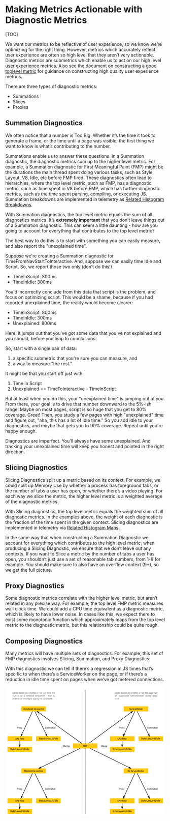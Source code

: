 # Making Metrics Actionable with Diagnostic Metrics

[TOC]

We want our metrics to be reflective of user experience, so we know we’re optimizing for the right thing. However, metrics which accurately reflect user experience are often so high level that they aren’t very actionable. Diagnostic metrics are submetrics which enable us to act on our high level user experience metrics. Also see the document on constructing a [good toplevel metric](good_toplevel_metrics.md) for guidance on constructing high quality user experience metrics.

There are three types of diagnostic metrics:

* Summations
* Slices
* Proxies

## Summation Diagnostics

We often notice that a number is Too Big. Whether it’s the time it took to generate a frame, or the time until a page was visible, the first thing we want to know is what’s contributing to the number.

Summations enable us to answer these questions. In a Summation diagnostic, the diagnostic metrics sum up to the higher level metric. For example, a Summation diagnostic for First Meaningful Paint (FMP) might be the durations the main thread spent doing various tasks, such as Style, Layout, V8, Idle, etc before FMP fired. These diagnostics often lead to hierarchies, where the top level metric, such as FMP, has a diagnostic metric, such as time spent in V8 before FMP, which has further diagnostic metrics, such as the time spent parsing, compiling, or executing JS. Summation breakdowns are implemented in telemetry as [Related Histogram Breakdowns](https://cs.chromium.org/chromium/src/third_party/catapult/tracing/tracing/value/diagnostics/related_histogram_breakdown.html?q=RelatedHistogramBreakdown&sq=package:chromium&l=18).

With Summation diagnostics, the top level metric equals the sum of all diagnostics metrics. It’s **extremely important** that you don’t leave things out of a Summation diagnostic. This can seem a little daunting - how are you going to account for everything that contributes to the top level metric?

The best way to do this is to start with something you can easily measure, and also report the "unexplained time".

Suppose we're creating a Summation diagnostic for TimeFromNavStartToInteractive. And, suppose we can easily time Idle and Script. So, we report those two only (don’t do this!)

* TimeInScript: 800ms
* TimeInIdle: 300ms

You'd incorrectly conclude from this data that script is the problem, and focus on optimizing script. This would be a shame, because if you had reported unexplained time, the reality would become clearer:

* TimeInScript: 800ms
* TimeInIdle: 300ms
* Unexplained: 800ms

Here, it jumps out that you've got some data that you've not explained and you should, before you leap to conclusions.

So, start with a single pair of data:

1. a specific submetric that you're sure you can measure, and
2. a way to measure "the rest."

It might be that you start off just with:

1. Time in Script
2. Unexplained == TimeToInteractive - TimeInScript

But at least when you do this, your "unexplained time" is jumping out at you. From there, your goal is to drive that number downward to the 5%-ish range. Maybe on most pages, script is so huge that you get to 80% coverage. Great! Then, you study a few pages with high "unexplained" time and figure out, "aha, this has a lot of idle time." So you add idle to your diagnostics, and maybe that gets you to 90% coverage. Repeat until you're happy enough.

Diagnostics are imperfect. You'll always have some unexplained. And tracking your unexplained time will keep you honest and pointed in the right direction.

## Slicing Diagnostics

Slicing Diagnostics split up a metric based on its context. For example, we could split up Memory Use by whether a process has foreground tabs, or the number of tabs a user has open, or whether there’s a video playing. For each way we slice the metric, the higher level metric is a weighted average of the diagnostic metrics.

With Slicing diagnostics, the top level metric equals the weighted sum of all diagnostic metrics. In the examples above, the weight of each diagnostic is the fraction of the time spent in the given context. Slicing diagnostics are implemented in telemetry via [Related Histogram Maps](https://cs.chromium.org/chromium/src/third_party/catapult/tracing/tracing/value/diagnostics/related_histogram_map.html?q=RelatedHistogramMap&sq=package:chromium&l=16).

In the same way that when constructing a Summation Diagnostic we account for everything which contributes to the high level metric, when producing a Slicing Diagnostic, we ensure that we don’t leave out any contexts. If you want to Slice a metric by the number of tabs a user has open, you shouldn’t just use a set of reasonable tab numbers, from 1-8 for example. You should make sure to also have an overflow context (9+), so we get the full picture.

## Proxy Diagnostics

Some diagnostic metrics correlate with the higher level metric, but aren’t related in any precise way. For example, the top level FMP metric measures wall clock time. We could add a CPU time equivalent as a diagnostic metric, which is likely to have lower noise. In cases like this, we expect there to exist some monotonic function which approximately maps from the top level metric to the diagnostic metric, but this relationship could be quite rough.

## Composing Diagnostics

Many metrics will have multiple sets of diagnostics. For example, this set of FMP diagnostics involves Slicing, Summation, and Proxy Diagnostics.

With this diagnostic we can tell if there’s a regression in JS times that’s specific to when there’s a ServiceWorker on the page, or if there’s a reduction in idle time spent on pages when we’ve got metered connections.

![example of diagnostic metrics](images/diagnostic-metrics-example.png)
